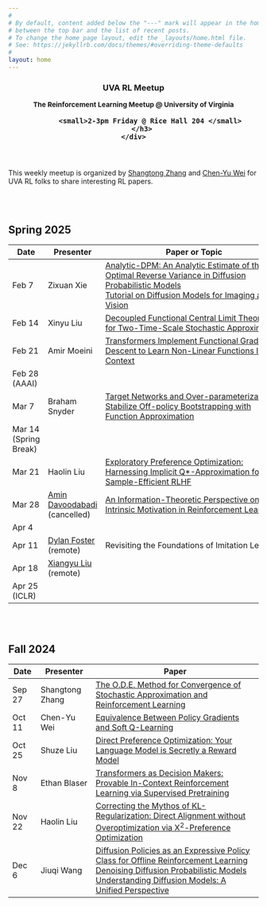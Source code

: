 ```yaml
---
#
# By default, content added below the "---" mark will appear in the home page
# between the top bar and the list of recent posts.
# To change the home page layout, edit the _layouts/home.html file.
# See: https://jekyllrb.com/docs/themes/#overriding-theme-defaults
#
layout: home
---
```


<header class="masthead">
    <div class="container">
        <h3 class="masthead-title">
            <p>UVA RL Meetup</p>
            <small>The Reinforcement Learning Meetup @ University of Virginia</small>  <br/>

            <small>2-3pm Friday @ Rice Hall 204 </small>
        </h3>
    </div>
</header>


This weekly meetup is organized by [Shangtong Zhang](https://shangtongzhang.github.io) and [Chen-Yu Wei](https://bahh723.github.io) for UVA RL folks to share interesting RL papers.  

 

<br/><br/>

## Spring 2025 

| Date | Presenter | Paper or Topic |
| - | -  | - |
| Feb 7  | Zixuan Xie | [Analytic-DPM: An Analytic Estimate of the Optimal Reverse Variance in Diffusion Probabilistic Models](https://arxiv.org/abs/2201.06503) <br> [Tutorial on Diffusion Models for Imaging and Vision](http://arxiv.org/abs/2403.18103)| 
| Feb 14  | Xinyu Liu | [Decoupled Functional Central Limit Theorems for Two-Time-Scale Stochastic Approximation](http://arxiv.org/abs/2412.17070)| 
| Feb 21  | Amir Moeini | [Transformers Implement Functional Gradient Descent to Learn Non-Linear Functions In Context](https://arxiv.org/abs/2312.06528) | 
| Feb 28 (AAAI) | | | 
| Mar 7  | Braham Snyder | [Target Networks and Over-parameterization Stabilize Off-policy Bootstrapping with Function Approximation](https://arxiv.org/abs/2405.21043) |
| Mar 14 (Spring Break) | | | 
| Mar 21  | Haolin Liu | [Exploratory Preference Optimization: Harnessing Implicit Q*-Approximation for Sample-Efficient RLHF](https://arxiv.org/abs/2405.21046) | 
| Mar 28  | [Amin Davoodabadi](https://moamdavoodi.github.io/) <br/> (cancelled) | [An Information-Theoretic Perspective on Intrinsic Motivation in Reinforcement Learning](https://arxiv.org/abs/2209.08890) |
| Apr 4  | | |
| Apr 11  | [Dylan Foster](https://dylanfoster.net) <br/> (remote) | Revisiting the Foundations of Imitation Learning |
| Apr 18  | [Xiangyu Liu](https://xiangyu-liu.github.io/) <br/> (remote) | |
| Apr 25 (ICLR) | | |

<br/><br/>

## Fall 2024

| Date | Presenter | Paper |
| - | -  | - |
| Sep 27  | Shangtong Zhang | [The O.D.E. Method for Convergence of Stochastic Approximation and Reinforcement Learning](https://epubs.siam.org/doi/abs/10.1137/S0363012997331639?journalCode=sjcodc)|
| Oct 11 | Chen-Yu Wei | [Equivalence Between Policy Gradients and Soft Q-Learning](https://arxiv.org/pdf/1704.06440) |
| Oct 25 | Shuze Liu | [Direct Preference Optimization: Your Language Model is Secretly a Reward Model](https://arxiv.org/pdf/2305.18290) | 
| Nov 8 | Ethan Blaser | [Transformers as Decision Makers: Provable In-Context Reinforcement Learning via Supervised Pretraining](https://arxiv.org/pdf/2310.08566) | 
| Nov 22 | Haolin Liu | [Correcting the Mythos of KL-Regularization: Direct Alignment without Overoptimization via &Chi;<sup>2</sup>-Preference Optimization](https://arxiv.org/pdf/2407.13399) |
| Dec 6 | Jiuqi Wang | [Diffusion Policies as an Expressive Policy Class for Offline Reinforcement Learning](https://arxiv.org/pdf/2208.06193) <br> [Denoising Diffusion Probabilistic Models](https://arxiv.org/pdf/2006.11239) <br> [Understanding Diffusion Models: A Unified Perspective](https://arxiv.org/pdf/2208.11970)|
